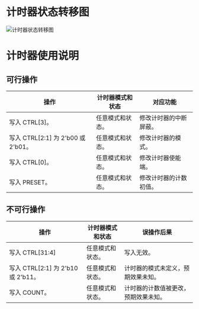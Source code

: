 # 计时器状态转移图

![计时器状态转移图](D:\coding\CO\Verilog\P7\计时器状态转移图.svg)

# 计时器使用说明

## 可行操作

| 操作                               | 计时器模式和状态 | 对应功能               |
| ---------------------------------- | ---------------- | ---------------------- |
| 写入 CTRL[3]。                     | 任意模式和状态。 | 修改计时器的中断屏蔽。 |
| 写入 CTRL[2:1] 为 2'b00 或 2'b01。 | 任意模式和状态。 | 修改计时器的模式。     |
| 写入 CTRL[0]。                     | 任意模式和状态。 | 修改计时器使能端。     |
| 写入 PRESET。                      | 任意模式和状态。 | 修改计时器的计数初值。 |

## 不可行操作

| 操作                               | 计时器模式和状态 | 误操作后果                           |
| ---------------------------------- | ---------------- | ------------------------------------ |
| 写入 CTRL[31:4]                    | 任意模式和状态。 | 写入无效。                           |
| 写入 CTRL[2:1] 为 2'b10 或 2'b11。 | 任意模式和状态。 | 计时器的模式未定义，预期效果未知。   |
| 写入 COUNT。                       | 任意模式和状态。 | 计时器的计数值被更改，预期效果未知。 |